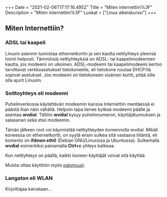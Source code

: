 +++
Date = "2021-02-06T17:17:16.495Z"
Title = "Miten internettiin%3F"
Description = "Miten internettiin%3F"
Luokat = ["Linux alkeiskurssi"]
+++

Miten Internettiin?
-------------------

### ADSL tai kaapeli

Linuxin asennin tunnistaa ethernetkortin ja sen kautta nettiyhteys
yleensä toimii helposti. Tämmöisiä nettiyhteyksiä on ADSL- tai
kaapelimodeemien kautta, jos modeemi on ulkoinen. ADSL-modeemi tai
kaapelimodeemi kertoo tarvittavat verkkoasetukset tietokoneelle, eli
tietokone noutaa DHCP:llä sopivat asetukset. Jos modeemi on tietokoneen
sisäinen kortti, pitää sille olla ajurit Linuxiin.

### Soittoyhteys eli modeemi

Puhelinverkossa käytettävän modeemin kanssa Internettiin mentäessä ei
päästä ihan näin vähällä. Helpoin tapa lienee kytkeä modeemi päälle ja
asentaa **wvdial**. Tällöin **wvdial** kysyy puhelinnumeron,
käyttäjätunnuksen ja salasanan sekä etsii modeemin.

Tämän jälkeen root voi käynnistää nettiyhteyden komennolla wvdial.
Mikäli koneessa on ethernetkortti, on syytä ensin sulkea sitä vastaava
liitäntä, eli komento on **ifdown eth0** (Debian GNU/Linuxissa ja
Ubuntussa). Sulkemalla **wvdial** esimerkiksi painamalla **Ctrl+c**
yhteys katkeaa.

Kun nettiyhteys on päällä, kaikki koneen käyttäjät voivat sitä käyttää.

Muista ottaa käyttöön myös [palomuuri](palomuuri "wikilink").

### Langaton eli WLAN

Kirjoittajaa kaivataan...


